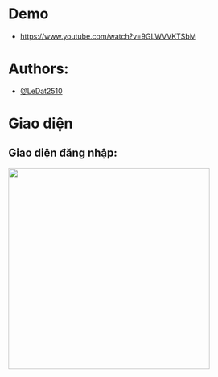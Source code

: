 # Demo
- https://www.youtube.com/watch?v=9GLWVVKTSbM
# Authors:
- [@LeDat2510](https://github.com/LeDat2510)
# Giao diện
## Giao diện đăng nhập:
<img src="https://github.com/user-attachments/assets/3558139d-fb0e-4d55-8862-545a3bc591d3" width="400" height="400" />


